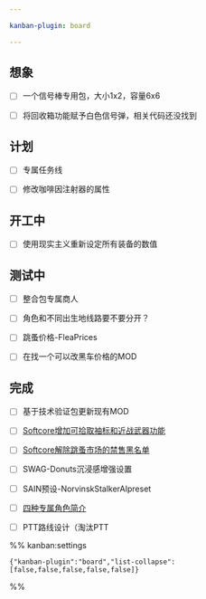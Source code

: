 ```yaml
---

kanban-plugin: board

---
```


## 想象

- [ ] 一个信号棒专用包，大小1x2，容量6x6
- [ ] 将回收箱功能赋予白色信号弹，相关代码还没找到


## 计划

- [ ] 专属任务线
- [ ] 修改咖啡因注射器的属性


## 开工中

- [ ] 使用现实主义重新设定所有装备的数值


## 测试中

- [ ] 整合包专属商人
- [ ] 角色和不同出生地线路要不要分开？
- [ ] 跳蚤价格-FleaPrices
- [ ] 在找一个可以改黑车价格的MOD


## 完成

- [ ] 基于技术验证包更新现有MOD
- [ ] [Softcore增加可拾取袖标和近战武器功能](../④MOD制作、修改指南/1.2.0版相关修改/Softcore增加可拾取袖标和近战武器功能.md)
- [ ] [Softcore解除跳蚤市场的禁售黑名单](../④MOD制作、修改指南/1.2.0版相关修改/Softcore解除跳蚤市场的禁售黑名单.md)
- [ ] SWAG-Donuts沉浸感增强设置
- [ ] SAIN预设-NorvinskStalkerAIpreset
- [ ] [四种专属角色简介](../③游戏指南/【现实化诺文斯克】Realized%20Norvinsk的四种专属角色简介.md)
- [ ] PTT路线设计（淘汰PTT




%% kanban:settings
```
{"kanban-plugin":"board","list-collapse":[false,false,false,false,false]}
```
%%